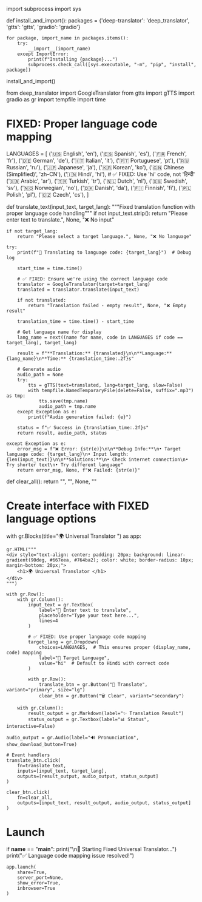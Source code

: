 import subprocess
import sys

def install_and_import():
    packages = {'deep-translator': 'deep_translator', 'gtts': 'gtts', 'gradio': 'gradio'}
    
    for package, import_name in packages.items():
        try:
            __import__(import_name)
        except ImportError:
            print(f"Installing {package}...")
            subprocess.check_call([sys.executable, "-m", "pip", "install", package])

install_and_import()

from deep_translator import GoogleTranslator
from gtts import gTTS
import gradio as gr
import tempfile
import time

# FIXED: Proper language code mapping
LANGUAGES = [
    ('🇺🇸 English', 'en'),
    ('🇪🇸 Spanish', 'es'), 
    ('🇫🇷 French', 'fr'),
    ('🇩🇪 German', 'de'),
    ('🇮🇹 Italian', 'it'),
    ('🇵🇹 Portuguese', 'pt'),
    ('🇷🇺 Russian', 'ru'),
    ('🇯🇵 Japanese', 'ja'),
    ('🇰🇷 Korean', 'ko'),
    ('🇨🇳 Chinese (Simplified)', 'zh-CN'),
    ('🇮🇳 Hindi', 'hi'),  # ✅ FIXED: Use 'hi' code, not 'हिन्दी'
    ('🇸🇦 Arabic', 'ar'),
    ('🇹🇷 Turkish', 'tr'),
    ('🇳🇱 Dutch', 'nl'),
    ('🇸🇪 Swedish', 'sv'),
    ('🇳🇴 Norwegian', 'no'),
    ('🇩🇰 Danish', 'da'),
    ('🇫🇮 Finnish', 'fi'),
    ('🇵🇱 Polish', 'pl'),
    ('🇨🇿 Czech', 'cs'),
]

def translate_text(input_text, target_lang):
    """Fixed translation function with proper language code handling"""
    if not input_text.strip():
        return "Please enter text to translate.", None, "❌ No input"
    
    if not target_lang:
        return "Please select a target language.", None, "❌ No language"
    
    try:
        print(f"🔄 Translating to language code: {target_lang}")  # Debug log
        
        start_time = time.time()
        
        # ✅ FIXED: Ensure we're using the correct language code
        translator = GoogleTranslator(target=target_lang)
        translated = translator.translate(input_text)
        
        if not translated:
            return "Translation failed - empty result", None, "❌ Empty result"
        
        translation_time = time.time() - start_time
        
        # Get language name for display
        lang_name = next((name for name, code in LANGUAGES if code == target_lang), target_lang)
        
        result = f"**Translation:** {translated}\n\n**Language:** {lang_name}\n**Time:** {translation_time:.2f}s"
        
        # Generate audio
        audio_path = None
        try:
            tts = gTTS(text=translated, lang=target_lang, slow=False)
            with tempfile.NamedTemporaryFile(delete=False, suffix=".mp3") as tmp:
                tts.save(tmp.name)
                audio_path = tmp.name
        except Exception as e:
            print(f"Audio generation failed: {e}")
        
        status = f"✅ Success in {translation_time:.2f}s"
        return result, audio_path, status
        
    except Exception as e:
        error_msg = f"❌ Error: {str(e)}\n\n**Debug Info:**\n• Target language code: {target_lang}\n• Input length: {len(input_text)}\n\n**Solutions:**\n• Check internet connection\n• Try shorter text\n• Try different language"
        return error_msg, None, f"❌ Failed: {str(e)}"

def clear_all():
    return "", "", None, ""

# Create interface with FIXED language options
with gr.Blocks(title="🌍 Universal Translator ") as app:
    
    gr.HTML("""
    <div style="text-align: center; padding: 20px; background: linear-gradient(90deg, #667eea, #764ba2); color: white; border-radius: 10px; margin-bottom: 20px;">
        <h1>🌍 Universal Translator </h1>
    </div>
    """)
    
    with gr.Row():
        with gr.Column():
            input_text = gr.Textbox(
                label="📝 Enter text to translate",
                placeholder="Type your text here...",
                lines=4
            )
            
            # ✅ FIXED: Use proper language code mapping
            target_lang = gr.Dropdown(
                choices=LANGUAGES,  # This ensures proper (display_name, code) mapping
                label="🎯 Target Language",
                value="hi"  # Default to Hindi with correct code
            )
            
            with gr.Row():
                translate_btn = gr.Button("🚀 Translate", variant="primary", size="lg")
                clear_btn = gr.Button("🗑️ Clear", variant="secondary")
        
        with gr.Column():
            result_output = gr.Markdown(label="✨ Translation Result")
            status_output = gr.Textbox(label="📊 Status", interactive=False)
    
    audio_output = gr.Audio(label="🔊 Pronunciation", show_download_button=True)
    
    # Event handlers
    translate_btn.click(
        fn=translate_text,
        inputs=[input_text, target_lang],
        outputs=[result_output, audio_output, status_output]
    )
    
    clear_btn.click(
        fn=clear_all,
        outputs=[input_text, result_output, audio_output, status_output]
    )

# Launch
if __name__ == "__main__":
    print("\n🚀 Starting Fixed Universal Translator...")
    print("✅ Language code mapping issue resolved!")
    
    app.launch(
        share=True,
        server_port=None,
        show_error=True,
        inbrowser=True
    )



